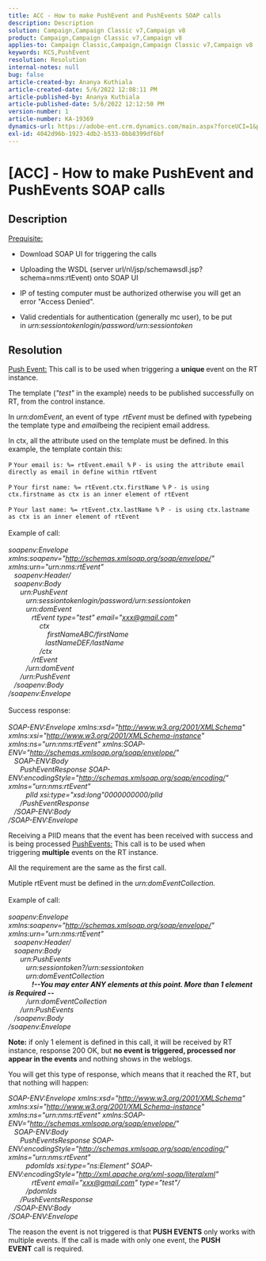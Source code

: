```yaml
---
title: ACC - How to make PushEvent and PushEvents SOAP calls
description: Description
solution: Campaign,Campaign Classic v7,Campaign v8
product: Campaign,Campaign Classic v7,Campaign v8
applies-to: Campaign Classic,Campaign,Campaign Classic v7,Campaign v8
keywords: KCS,PushEvent
resolution: Resolution
internal-notes: null
bug: false
article-created-by: Ananya Kuthiala
article-created-date: 5/6/2022 12:08:11 PM
article-published-by: Ananya Kuthiala
article-published-date: 5/6/2022 12:12:50 PM
version-number: 1
article-number: KA-19369
dynamics-url: https://adobe-ent.crm.dynamics.com/main.aspx?forceUCI=1&pagetype=entityrecord&etn=knowledgearticle&id=a22f902d-35cd-ec11-a7b5-0022480b639b
exl-id: 4042d96b-1923-4db2-b533-0bb8399df6bf
---
```

# [ACC] - How to make PushEvent and PushEvents SOAP calls

## Description

<u>Prequisite:</u>
- Download SOAP UI for triggering the calls

- Uploading the WSDL (server url/nl/jsp/schemawsdl.jsp?schema=nms:rtEvent) onto SOAP UI

- IP of testing computer must be authorized otherwise you will get an error "Access Denied".

- Valid credentials for authentication (generally mc user), to be put in *urn:sessiontokenlogin/password/urn:sessiontoken*




## Resolution

<u>Push Event:</u>
This call is to be used when triggering a <b>unique </b>event on the RT instance.

The template (*"test"* in the example) needs to be published successfully on RT, from the control instance.

In *urn:domEvent*, an event of type  *rtEvent* must be defined with *type*being the template type and *email*being the recipient email address.

In ctx, all the attribute used on the template must be defined. In this example, the template contain this:

`P` `Your email is: %= rtEvent.email %` `P` `- is using the attribute email directly as email in define within rtEvent`

`P` `Your first name: %= rtEvent.ctx.firstName %` `P` `- is using ctx.firstname as ctx is an inner element of rtEvent`

`P` `Your last name: %= rtEvent.ctx.lastName %` `P - is using ctx.lastname as ctx is an inner element of rtEvent`
<br><br>Example of call:<br><br>
*soapenv:Envelope xmlns:soapenv="http://schemas.xmlsoap.org/soap/envelope/" xmlns:urn="urn:nms:rtEvent"
<br>   soapenv:Header/
<br>   soapenv:Body
<br>      urn:PushEvent
<br>         urn:sessiontokenlogin/password/urn:sessiontoken
<br>         urn:domEvent
<br>            rtEvent type="test" email="xxx@gmail.com" 
<br>                ctx
<br>                    firstNameABC/firstName
<br>                   lastNameDEF/lastName
<br>                /ctx
<br>            /rtEvent
<br>         /urn:domEvent
<br>      /urn:PushEvent
<br>   /soapenv:Body
<br>/soapenv:Envelope*
<br><br>Success response:<br><br>
*SOAP-ENV:Envelope xmlns:xsd="http://www.w3.org/2001/XMLSchema" xmlns:xsi="http://www.w3.org/2001/XMLSchema-instance" xmlns:ns="urn:nms:rtEvent" xmlns:SOAP-ENV="http://schemas.xmlsoap.org/soap/envelope/"
<br>   SOAP-ENV:Body
<br>      PushEventResponse SOAP-ENV:encodingStyle="http://schemas.xmlsoap.org/soap/encoding/" xmlns="urn:nms:rtEvent"
<br>         plId xsi:type="xsd:long"0000000000/plId
<br>      /PushEventResponse
<br>   /SOAP-ENV:Body
<br>/SOAP-ENV:Envelope*

Receiving a PIID means that the event has been received with success and is being processed
<u>PushEvents:</u>
This call is to be used when triggering <b>multiple</b> events on the RT instance.

All the requirement are the same as the first call.

Mutiple rtEvent must be defined in the *urn:domEventCollection.*
<br><br>Example of call:<br><br>
*soapenv:Envelope xmlns:soapenv="http://schemas.xmlsoap.org/soap/envelope/" xmlns:urn="urn:nms:rtEvent"
<br>   soapenv:Header/
<br>   soapenv:Body
<br>      urn:PushEvents
<br>         urn:sessiontoken?/urn:sessiontoken
<br>         urn:domEventCollection
<br>            <b>!--You may enter ANY elements at this point. More than 1 element is Required --</b>
<br>         /urn:domEventCollection
<br>      /urn:PushEvents
<br>   /soapenv:Body
<br>/soapenv:Envelope*

<b>Note:</b> if only 1 element is defined in this call, it will be received by RT instance, response 200 OK, but <b>no event is triggered, processed nor appear in the events</b> and nothing shows in the weblogs.

You will get this type of response, which means that it reached the RT, but that nothing will happen:

*SOAP-ENV:Envelope xmlns:xsd="http://www.w3.org/2001/XMLSchema" xmlns:xsi="http://www.w3.org/2001/XMLSchema-instance" xmlns:ns="urn:nms:rtEvent" xmlns:SOAP-ENV="http://schemas.xmlsoap.org/soap/envelope/"
<br>   SOAP-ENV:Body
<br>      PushEventsResponse SOAP-ENV:encodingStyle="http://schemas.xmlsoap.org/soap/encoding/" xmlns="urn:nms:rtEvent"
<br>         pdomIds xsi:type="ns:Element" SOAP-ENV:encodingStyle="http://xml.apache.org/xml-soap/literalxml"
<br>            rtEvent email="xxx@gmail.com" type="test"/
<br>         /pdomIds
<br>      /PushEventsResponse
<br>   /SOAP-ENV:Body
<br>/SOAP-ENV:Envelope*

The reason the event is not triggered is that <b>PUSH EVENTS</b> only works with multiple events. If the call is made with only one event, the <b>PUSH EVENT</b> call is required.
